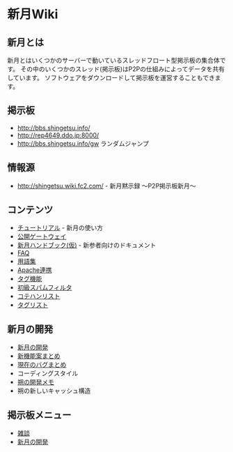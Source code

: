 # 新月Wiki

## 新月とは
新月とはいくつかのサーバーで動いているスレッドフロート型掲示板の集合体です。
その中のいくつかのスレッド(掲示板)はP2Pの仕組みによってデータを共有しています。
ソフトウェアをダウンロードして掲示板を運営することもできます。

## 掲示板
- http://bbs.shingetsu.info/
- http://rep4649.ddo.jp:8000/
- http://bbs.shingetsu.info/gw ランダムジャンプ

## 情報源
- http://shingetsu.wiki.fc2.com/ - 新月黙示録 ～P2P掲示板新月～

## コンテンツ
- [チュートリアル](/tutorial.md) - 新月の使い方
- [公開ゲートウェイ](/gateways.md)
- [新月ハンドブック(仮)](/handbook.md) - 新参者向けのドキュメント
- [FAQ](/faq.md)
- [用語集](/words.md)
- [Apache連携](/apache.md)
- [タグ機能](/tag.md)
- [初級スパムフィルタ](/spam-filters-elementary.md)
- [コテハンリスト](/nicknames.md)
- [タグリスト](/tags.md)

## 新月の開発
- [新月の開発](/development.md)
- [新機能案まとめ](/proposals.md)
- [現在のバグまとめ](/bugs.md)
- コーディングスタイル
- [朔の開発メモ](/notes-development-saku.md)
- 朔の新しいキャッシュ構造

## 掲示板メニュー
- [雑談](https://bbs.shingetsu.info/thread.cgi/%E9%9B%91%E8%AB%87)
- [新月の開発](https://bbs.shingetsu.info/thread.cgi/%E6%96%B0%E6%9C%88%E3%81%AE%E9%96%8B%E7%99%BA)
